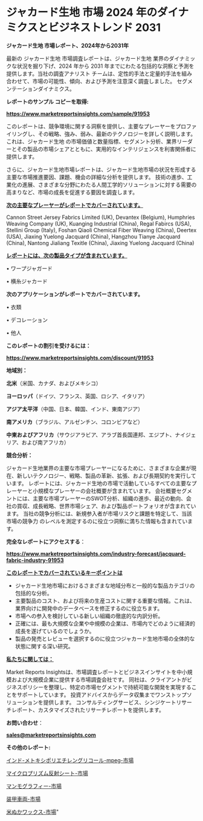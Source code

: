 # ジャカード生地 市場 2024 年のダイナミクスとビジネストレンド 2031

<strong>ジャカード生地 市場レポート、2024年から2031年</strong>

最新の ジャカード生地 市場調査レポートは、ジャカード生地 業界のダイナミックな状況を掘り下げ、2024 年から 2031 年までにわたる包括的な洞察と予測を提供します。当社の調査アナリスト チームは、定性的手法と定量的手法を組み合わせて、市場の可能性、傾向、および予測を注意深く調査しました。 セグメンテーションダイナミクス。



<strong>レポートのサンプル コピーを取得:</strong> <a href=https://www.marketreportsinsights.com/sample/91953>

<strong><u>https://www.marketreportsinsights.com/sample/91953</u></strong></a>

このレポートは、競争環境に関する洞察を提供し、主要なプレーヤーをプロファイリングし、その戦略、強み、弱み、最新のテクノロジーを詳しく説明します。 これは、ジャカード生地 の市場価値と数量指標、セグメント分析、業界リーダーとその製品の市場シェアとともに、実用的なインテリジェンスを利害関係者に提供します。

さらに、ジャカード生地市場レポートは、ジャカード生地市場の状況を形成する主要な市場推進要因、課題、機会の詳細な分析を提供します。 技術の進歩、工業化の進展、さまざまな分野にわたる人間工学的ソリューションに対する需要の高まりなど、市場の成長を促進する要因を調査します。



<strong><u>次の主要なプレーヤーがレポートでカバーされています。</u></strong>

Cannon Street Jersey Fabrics Limited (UK), Devantex (Belgium), Humphries Weaving Company (UK), Kuanging Industrial (China), Regal Fabircs (USA), Stellini Group (Italy), Foshan Qiaoli Chemical Fiber Weaving (China), Deertex (USA), Jiaxing Yuelong Jacquard (China), Hangzhou Tianye Jacquard (China), Nantong Jialiang Texitle (China), Jiaxing Yuelong Jacquard (China)



<strong><u><b>レポートには、次の製品タイプが含まれています。</b></u></strong>

• ワープジャガード

• 横糸ジャカード



<strong><b>次のアプリケーションがレポートでカバーされています。</b></strong>

• 衣類

• デコレーション

• 他人



<strong><b>このレポートの割引を受けるには：</b></strong><a href=https://www.marketreportsinsights.com/discount/91953>

<strong><u>https://www.marketreportsinsights.com/discount/91953</u></strong></a>



<strong>地域別：</strong>



<strong>北米</strong>（米国、カナダ、およびメキシコ）



<strong>ヨーロッパ</strong>（ドイツ、フランス、英国、ロシア、イタリア）



<strong>アジア太平洋</strong>（中国、日本、韓国、インド、東南アジア）



<strong>南アメリカ</strong>（ブラジル、アルゼンチン、コロンビアなど）



<strong>中東およびアフリカ</strong>（サウジアラビア、アラブ首長国連邦、エジプト、ナイジェリア、および南アフリカ）



<strong>競合分析：</strong>

ジャカード生地業界の主要な市場プレーヤーになるために、さまざまな企業が現在、新しいテクノロジー、戦略、製品の革新、拡張、および長期契約を実行しています。 レポートには、ジャカード生地の市場で活動しているすべての主要なプレーヤーと小規模なプレーヤーの会社概要が含まれています。 会社概要セグメントには、主要な市場プレーヤーのSWOT分析、組織の進歩、最近の動向、会社の買収、成長戦略、世界市場シェア、および製品ポートフォリオが含まれています。 当社の競争分析には、新規参入者が市場リスクと課題を特定して、当該市場の競争力 のレベルを測定するのに役立つ洞察に満ちた情報も含まれています。



<strong>完全なレポートにアクセスする</strong>：

<a href=https://www.marketreportsinsights.com/industry-forecast/jacquard-fabric-industry-91953>

<strong><u>https://www.marketreportsinsights.com/industry-forecast/jacquard-fabric-industry-91953</u></strong></a>



<strong><u><b>このレポートでカバーされているキーポイントは</b></u></strong>
<ul>
  <li>ジャカード生地市場におけるさまざまな地域分布と一般的な製品カテゴリの包括的な分析。</li>
  <li>主要製品のコスト、および将来の生産コストに関する重要な情報。これは、業界向けに開発中のデータベースを修正するのに役立ちます。</li>
  <li>市場への参入を検討している新しい組織の徹底的な内訳分析。</li>
  <li>正確には、最も大規模な企業や中規模の企業は、市場内でどのように経済的成長を遂げているのでしょうか。</li>
  <li>製品の発売とレビューを選択するのに役立つジャカード生地市場の全体的な状態に関する深い研究。</li>
</ul>


<strong><u><b>私たちに関しては：</b></u></strong>

Market Reports Insightsは、市場調査レポートとビジネスインサイトを中小規模および大規模企業に提供する市場調査会社です。 同社は、クライアントがビジネスポリシーを整理し、特定の市場セグメントで持続可能な開発を実現することをサポートしています。 投資アドバイスからデータ収集までワンストップソリューションを提供します。 コンサルティングサービス、シンジケートリサーチレポート、カスタマイズされたリサーチレポートを提供します。



<strong><b>お問い合わせ</b></strong>：

<a href=mailto:sales@marketreportsinsights.com>

<strong><u>sales@marketreportsinsights.com</u></strong></a>



<strong>その他のレポート:</strong>

<a href=https://www.linkedin.com/pulse/インド-メトキシポリエチレングリコール-mpeg-市場-2030-年までの需要に焦点を当てた-2023-年調査レポート-cwpcf/>インド-メトキシポリエチレングリコール-mpeg-市場</a>

<a href=https://www.linkedin.com/pulse/マイクロプリズム反射シート-市場-2023-最新の-cagr-および成長分析-yvnmf/>マイクロプリズム反射シート-市場</a>

<a href=https://www.linkedin.com/pulse/マンモグラフィー-市場-2023-総合分析と事業成長戦略-2030-trend-titans-360-analysis-pghxf/>マンモグラフィー-市場</a>

<a href=https://www.linkedin.com/pulse/装甲車両-市場-2023-新興市場-将来の動向と市場需要-2030-data-dive-discoveries-24-analysis-f0yof/>装甲車両-市場</a>

<a href=https://www.linkedin.com/pulse/米ぬかワックス-市場-2023-年のダイナミクスとビジネストレンド-2030-rya2f/>米ぬかワックス-市場</a>"
